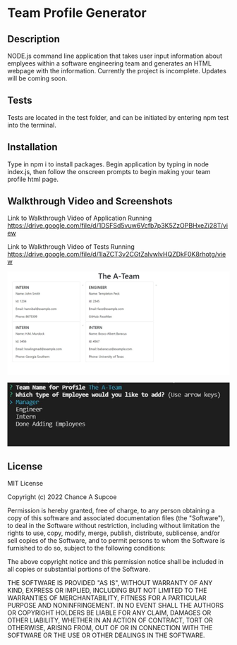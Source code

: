 # Team Profile Generator

## Description
NODE.js command line application that takes user input information about emplyees within a software engineering team and generates an HTML webpage with the information. 
Currently the project is incomplete. Updates will be coming soon.

## Tests
Tests are located in the test folder, and can be initiated by entering npm test into the terminal.

## Installation
Type in npm i to install packages.
Begin application by typing in node index.js, then follow the onscreen prompts to begin making your team profile html page. 

## Walkthrough Video and Screenshots

Link to Walkthrough Video of Application Running
https://drive.google.com/file/d/1DSFSd5vuw6Vcfb7p3K5ZzOPBHxeZi28T/view

Link to Walkthrough Video of Tests Running
https://drive.google.com/file/d/1IaZCT3v2CGtZalvwlvHQZDkF0K8rhotg/view

![](./images/Team%20Generator%20Deployed.JPG)


![](./images/Team%20Generator%20Snip.JPG)

## License
MIT License

Copyright (c) 2022 Chance A Supcoe

Permission is hereby granted, free of charge, to any person obtaining a copy
of this software and associated documentation files (the "Software"), to deal
in the Software without restriction, including without limitation the rights
to use, copy, modify, merge, publish, distribute, sublicense, and/or sell
copies of the Software, and to permit persons to whom the Software is
furnished to do so, subject to the following conditions:

The above copyright notice and this permission notice shall be included in all
copies or substantial portions of the Software.

THE SOFTWARE IS PROVIDED "AS IS", WITHOUT WARRANTY OF ANY KIND, EXPRESS OR
IMPLIED, INCLUDING BUT NOT LIMITED TO THE WARRANTIES OF MERCHANTABILITY,
FITNESS FOR A PARTICULAR PURPOSE AND NONINFRINGEMENT. IN NO EVENT SHALL THE
AUTHORS OR COPYRIGHT HOLDERS BE LIABLE FOR ANY CLAIM, DAMAGES OR OTHER
LIABILITY, WHETHER IN AN ACTION OF CONTRACT, TORT OR OTHERWISE, ARISING FROM,
OUT OF OR IN CONNECTION WITH THE SOFTWARE OR THE USE OR OTHER DEALINGS IN THE
SOFTWARE.


